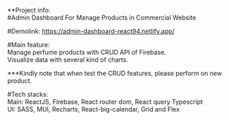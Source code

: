 **Project info: <br/>
#Admin Dashboard For Manage Products in Commercial Website <br/>

#Demolink: https://admin-dashboard-react94.netlify.app/ <br/>

#Main feature: <br/>
Manage perfume products with CRUD API of Firebase. <br/>
Visualize data with several kind of charts. <br/>

***Kindly note that when test the CRUD features, please perform on new product. <br/>

#Tech stacks: <br/>
Main: ReactJS, Firebase, React router dom, React query Typescript <br/>
UI: SASS, MUI, Recharts, React-big-calendar, Grid and Flex <br/>